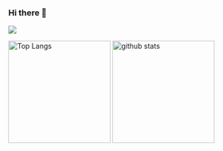 ### Hi there 👋

![](http://github-profile-summary-cards.vercel.app/api/cards/profile-details?username=rikut0-otsu&theme=aura)
<p align="left"> 
  <img alt="Top Langs" height="205px" src="http://github-profile-summary-cards.vercel.app/api/cards/stats?username=rikut0-otsu&theme=aura" />
  <img alt="github stats" height="205px" src="http://github-profile-summary-cards.vercel.app/api/cards/productive-time?username=rikut0-otsu&theme=aura&utcOffset=8" />
</p>
